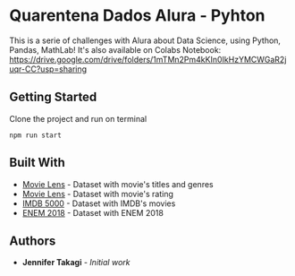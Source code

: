 # Quarentena Dados Alura - Pyhton

This is a serie of challenges with Alura about Data Science, using Python, Pandas, MathLab!
It's also available on Colabs Notebook: https://drive.google.com/drive/folders/1mTMn2Pm4kKIn0IkHzYMCWGaR2juqr-CC?usp=sharing

## Getting Started

Clone the project and run on terminal
```
npm run start
```

## Built With

* [Movie Lens](https://raw.githubusercontent.com/alura-cursos/introducao-a-data-science/master/aula0/ml-latest-small/movies.csv) - Dataset with movie's titles and genres
* [Movie Lens](https://raw.githubusercontent.com/alura-cursos/introducao-a-data-science/master/aula0/ml-latest-small/ratings.csv) - Dataset with movie's rating
* [IMDB 5000](https://gist.githubusercontent.com/guilhermesilveira/24e271e68afe8fd257911217b88b2e07/raw/e70287fb1dcaad4215c3f3c9deda644058a616bc/movie_metadata.csv) - Dataset with IMDB's movies
* [ENEM 2018](https://raw.githubusercontent.com/guilhermesilveira/enem-2018/master/MICRODADOS_ENEM_2018_SAMPLE_43278.csv) - Dataset with ENEM 2018

## Authors

* **Jennifer Takagi** - *Initial work*
